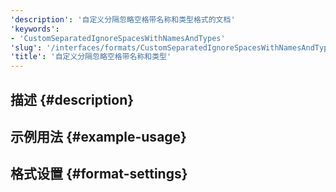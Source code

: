 ```yaml
---
'description': '自定义分隔忽略空格带名称和类型格式的文档'
'keywords':
- 'CustomSeparatedIgnoreSpacesWithNamesAndTypes'
'slug': '/interfaces/formats/CustomSeparatedIgnoreSpacesWithNamesAndTypes'
'title': '自定义分隔忽略空格带名称和类型'
---
```


## 描述 {#description}

## 示例用法 {#example-usage}

## 格式设置 {#format-settings}
